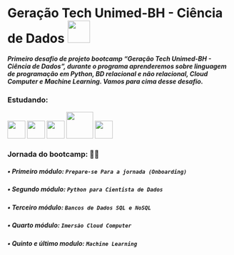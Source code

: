 # Geração Tech Unimed-BH - Ciência de Dados <img src="https://cdn.jsdelivr.net/gh/devicons/devicon/icons/composer/composer-line.svg" width="50" height="50"  />

##### Primeiro desafio de projeto bootcamp “Geração Tech Unimed-BH - Ciência de Dados”, durante o programa aprenderemos sobre linguagem de programação em Python, BD relacional e não relacional, Cloud Computer e Machine Learning. Vamos para cima desse desafio. 

### Estudando:
<img src="https://cdn.jsdelivr.net/gh/devicons/devicon/icons/github/github-original.svg" width="40" height="40"          />     <img src="https://cdn.jsdelivr.net/gh/devicons/devicon/icons/python/python-original-wordmark.svg" width="40" height="40"      />     <img src="https://cdn.jsdelivr.net/gh/devicons/devicon/icons/mysql/mysql-original-wordmark.svg" width="40" height="40"        />     <img src="https://cdn.jsdelivr.net/gh/devicons/devicon/icons/amazonwebservices/amazonwebservices-original-wordmark.svg" width="60" height="60"     />     <img src="https://cdn.jsdelivr.net/gh/devicons/devicon/icons/godot/godot-original.svg" width="40" height="40" />


### Jornada do bootcamp: 👨‍🎓 

##### • Primeiro módulo: *`Prepare-se Para a jornada (Onboarding)`*
##### • Segundo  módulo: *`Python para Cientista de Dados`* 
##### • Terceiro módulo: *`Bancos de Dados SQL e NoSQL`*
##### • Quarto   módulo: *`Imersão Cloud Computer`*
##### • Quinto e último modulo: *`Machine Learning`*
